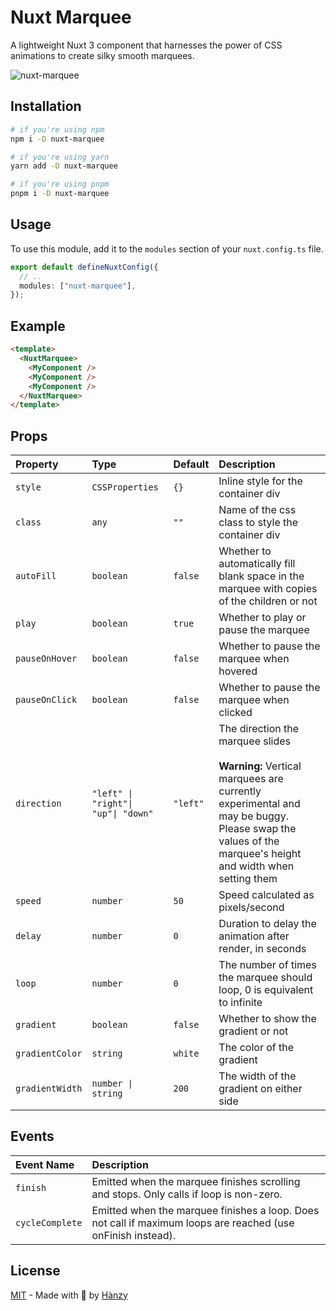 # Nuxt Marquee

A lightweight Nuxt 3 component that harnesses the power of CSS animations to create silky smooth marquees.

![nuxt-marquee](https://media.giphy.com/media/6ritiN2cpvpsyz4fo6/giphy.gif)

## Installation

```sh
# if you're using npm
npm i -D nuxt-marquee

# if you're using yarn
yarn add -D nuxt-marquee

# if you're using pnpm
pnpm i -D nuxt-marquee
```

## Usage

To use this module, add it to the `modules` section of your `nuxt.config.ts` file.

```ts
export default defineNuxtConfig({
  // ..
  modules: ["nuxt-marquee"],
});
```

## Example

```html
<template>
  <NuxtMarquee>
    <MyComponent />
    <MyComponent />
    <MyComponent />
  </NuxtMarquee>
</template>
```

## Props

| Property          | Type                                | Default           | Description                                                                                                                                                                                          |
| :---------------- | :---------------------------------- | :---------------- | :--------------------------------------------------------------------------------------------------------------------------------------------------------------------------------------------------- |
| `style`         | `CSSProperties`                     | `{}`     | Inline style for the container div                                                                                                                                                                   |
| `class`     | `any`                            | `""`     | Name of the css class to style the container div                                                                                                                                                     |
| `autoFill`      | `boolean`                           | `false`  | Whether to automatically fill blank space in the marquee with copies of the children or not                                                                                                          |
| `play`          | `boolean`                           | `true`   | Whether to play or pause the marquee                                                                                                                                                                 |
| `pauseOnHover`  | `boolean`                           | `false`  | Whether to pause the marquee when hovered                                                                                                                                                            |
| `pauseOnClick`  | `boolean`                           | `false`  | Whether to pause the marquee when clicked                                                                                                                                                            |
| `direction`     | `"left" \| "right"\| "up"\| "down"` | `"left"` | The direction the marquee slides <br /><br /> **Warning:** Vertical marquees are currently experimental and may be buggy. Please swap the values of the marquee's height and width when setting them |
| `speed`         | `number`                            | `50`     | Speed calculated as pixels/second                                                                                                                                                                    |
| `delay`         | `number`                            | `0`      | Duration to delay the animation after render, in seconds                                                                                                                                             |
| `loop`          | `number`                            | `0`      | The number of times the marquee should loop, 0 is equivalent to infinite                                                                                                                             |
| `gradient`      | `boolean`                           | `false`  | Whether to show the gradient or not                                                                                                                                                                  |
| `gradientColor` | `string`                            | `white`  | The color of the gradient                                                                                                                                                                            |
| `gradientWidth` | `number \| string`                  | `200`    | The width of the gradient on either side                                                                                                                                                             |     |

## Events

| Event Name      | Description                                                                                                  |
| :-------------- | :----------------------------------------------------------------------------------------------------------- |
| `finish`        | Emitted when the marquee finishes scrolling and stops. Only calls if loop is non-zero.                       |
| `cycleComplete` | Emitted when the marquee finishes a loop. Does not call if maximum loops are reached (use onFinish instead). |

## License

[MIT](https://github.com/hanzydev/nuxt-marquee/blob/main/LICENSE) - Made with 💙 by [Hànzy](https://hanzy.dev)
